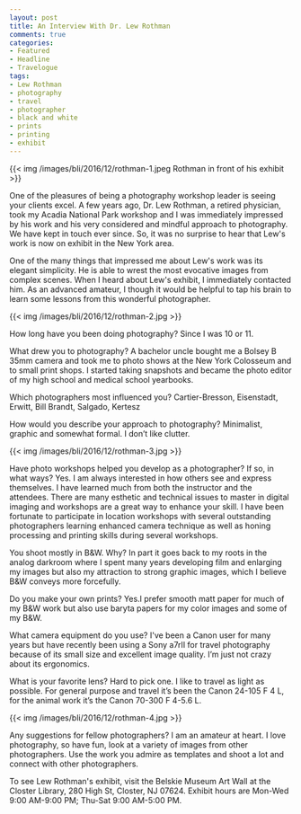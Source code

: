 ```yaml
---
layout: post
title: An Interview With Dr. Lew Rothman
comments: true
categories:
- Featured
- Headline
- Travelogue
tags:
- Lew Rothman
- photography
- travel
- photographer
- black and white
- prints
- printing
- exhibit
---
```


{{<  img /images/bli/2016/12/rothman-1.jpeg Rothman in front of his exhibit  >}}

One of the pleasures of being a photography workshop leader is seeing your clients excel. A few years ago, Dr. Lew Rothman, a retired physician, took my Acadia National Park workshop and I was immediately impressed by his work and his very considered and mindful approach to photography. We have kept in touch ever since. So, it was no surprise to hear that Lew's work is now on exhibit in the New York area. 

<!--more-->

One of the many things that impressed me about Lew's work was its elegant simplicity. He is able to wrest the most evocative images from complex scenes. When I heard about Lew's exhibit, I immediately contacted him. As an advanced amateur, I though it would be helpful to tap his brain to learn some lessons from this wonderful photographer. 

{{<  img /images/bli/2016/12/rothman-2.jpg  >}}

How long have you been doing photography? 
Since I was 10 or 11.

What drew you to photography?
A bachelor uncle bought me a Bolsey B 35mm camera and took me to photo shows at the New York Colosseum and to small print shops. I started taking snapshots and became the photo editor of my high school and medical school yearbooks.

Which photographers most influenced you? 
Cartier-Bresson, Eisenstadt, Erwitt, Bill Brandt, Salgado,  Kertesz

How would you describe your approach to photography? 
Minimalist, graphic and somewhat formal. I don’t like clutter.

{{<  img /images/bli/2016/12/rothman-3.jpg  >}}

Have photo workshops helped you develop as a photographer? If so, in what ways? 
Yes. I am always interested in how others see and express themselves. I have learned much from both the instructor and the attendees. There are many esthetic and technical issues to master in digital imaging and workshops are a great way to enhance your skill. I have been fortunate to participate in location workshops with several outstanding photographers learning enhanced camera technique as well as honing processing and printing skills during several workshops.

You shoot mostly in B&W. Why? 
In part it goes back to my roots in the analog darkroom where I spent many years developing film and enlarging my images but also my attraction to strong graphic images, which I believe B&W conveys more forcefully.

Do you make your own prints? 
Yes.I prefer smooth matt paper for much of my B&W work but also use baryta papers for my color images and some of my B&W.

What camera equipment do you use? 
I've been a Canon user for many years but have recently been using a Sony a7rII for travel photography because of its small size and excellent image quality. I’m just not crazy about its ergonomics.

What is your favorite lens?
Hard to pick one. I like to travel as light as possible. For general purpose and travel it’s been the Canon 24-105 F 4 L, for the animal work it’s the Canon 70-300 F 4-5.6 L.

{{<  img /images/bli/2016/12/rothman-4.jpg  >}}

Any suggestions for fellow photographers? 
I am an amateur at heart. I love photography, so have fun, look at a variety of images from other photographers. Use the work you admire as templates and shoot a lot and connect with other photographers.


To see Lew Rothman's exhibit, visit the Belskie Museum Art Wall at the Closter Library, 280 High St, Closter, NJ 07624. Exhibit hours are Mon-Wed 9:00 AM-9:00 PM; Thu-Sat 9:00 AM-5:00 PM.